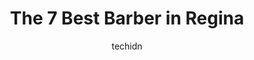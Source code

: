 ---
layout: ampstory
image: https://i0.wp.com/www.auto.or.id/wp-content/uploads/2023/06/canvas-hair-studio-0-regina-1686325041.jpeg?resize=640,853
author: techidn
featured: false
description: Regina, Saskatchewan, Canada is a haven for Barber enthusiasts, boasting an impressive array of 7 top-notch establishments. Whether youre a seasoned connoisseur or simply curious to explore
title: The 7 Best Barber in Regina
cover:
   title: The 7 Best Barber in Regina
   subtitle: AUTO.OR.ID
   background: https://www.auto.or.id/wp-content/uploads/2023/06/canvas-hair-studio-0-regina-1686325041.jpeg

pages: 
 - layout: thirds
   top: <h1>#1 Culture Grooming Lounge (Formerly RaggedAss Barbers)</h1>
   bottom: "<p>Ive never had a bad haircut from this place, and Ive been going there for around a year and a half. Andre usually cuts my hair, but Craig has also done fantastic. Quick</p>"
   background: https://www.auto.or.id/wp-content/uploads/2023/06/canvas-hair-studio-1-regina-1686325043.jpeg
   backgroundblur: true
 - layout: thirds
   top: <h1>#2 Tommy Guns Original Barbershop</h1>
   bottom: "<p>4135 Rochdale Blvd Unit F7, Regina, SK S4X 4P7, Canada</p>"
   background: https://www.auto.or.id/wp-content/uploads/2023/06/canvas-hair-studio-2-regina-1686325043.jpeg
   cta:
      link: https://www.auto.or.id/the-7-best-barber-in-regina/
      text: The 7 Best Barber in Regina
 - layout: thirds
   top: <h1>#3 Bluecore Barber Company</h1>
   bottom: "<p>2410 Dewdney Ave, Regina, SK S4R 1H6, Canada</p>"
   background: https://images.unsplash.com/photo-1568738836391-d15d766832ad?ixlib=rb-4.0.3&ixid=MnwxMjA3fDB8MHxwaG90by1wYWdlfHx8fGVufDB8fHx8&auto=format&fit=crop&w=640&h=853&q=80
   cta:
      link: https://www.auto.or.id/the-7-best-barber-in-regina/
      text: The 7 Best Barber in Regina
 - layout: thirds
   top: <h1>#4 Sport Clips Quance</h1>
   bottom: "<p>3435 Quance St #200, Regina, SK S4V 2T7, Canada</p>"
   background: https://images.unsplash.com/photo-1628188859552-132bbeac6204?ixlib=rb-4.0.3&ixid=MnwxMjA3fDB8MHxwaG90by1wYWdlfHx8fGVufDB8fHx8&auto=format&fit=crop&w=640&h=853&q=80
   cta:
      link: https://www.auto.or.id/the-7-best-barber-in-regina/
      text: The 7 Best Barber in Regina
 - layout: thirds
   top: <h1>#5 Modern Men Hair Salon</h1>
   bottom: "<p>425 Victoria Ave E #4, Regina, SK S4N 0N8, Canada</p>"
   background: https://images.unsplash.com/photo-1629935643068-f5b616b00655?ixlib=rb-4.0.3&ixid=MnwxMjA3fDB8MHxwaG90by1wYWdlfHx8fGVufDB8fHx8&auto=format&fit=crop&w=640&h=853&q=80
   cta:
      link: https://www.auto.or.id/the-7-best-barber-in-regina/
      text: The 7 Best Barber in Regina
 - layout: thirds
   top: <h1>#6 Lucky Hair & Beauty Studio</h1>
   bottom: "<p>600, 2101 Quance St E, Regina, SK S4V 3L9, Canada</p>"
   background: https://images.unsplash.com/photo-1639928845095-b2c86c3cde80?ixlib=rb-4.0.3&ixid=MnwxMjA3fDB8MHxwaG90by1wYWdlfHx8fGVufDB8fHx8&auto=format&fit=crop&w=640&h=853&q=80
   cta:
      link: https://www.auto.or.id/the-7-best-barber-in-regina/
      text: The 7 Best Barber in Regina
 - layout: thirds
   top: <h1>#7 Rumors Hair Studio</h1>
   bottom: "<p>5938 Rochdale Blvd, Regina, SK S4X 4J7, Canada</p>"
   background: https://images.unsplash.com/photo-1575052159402-d23d4fab400c?ixlib=rb-4.0.3&ixid=MnwxMjA3fDB8MHxwaG90by1wYWdlfHx8fGVufDB8fHx8&auto=format&fit=crop&w=640&h=853&q=80
   cta:
      link: https://www.auto.or.id/the-7-best-barber-in-regina/
      text: The 7 Best Barber in Regina
 - layout: thirds
   middle: Continue reading...
   background: https://images.unsplash.com/photo-1596209716749-aee52a95737c?ixlib=rb-4.0.3&ixid=MnwxMjA3fDB8MHxwaG90by1wYWdlfHx8fGVufDB8fHx8&auto=format&fit=crop&w=640&h=853&q=80
   cta:
      link: https://www.auto.or.id/the-7-best-barber-in-regina/
      text: The 7 Best Barber in Regina

---
